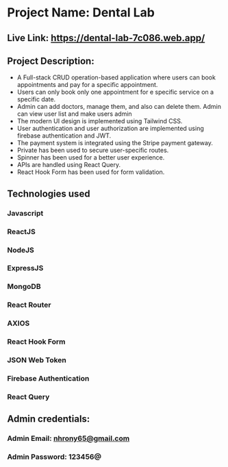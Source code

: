# Project Name: Dental Lab

## Live Link: https://dental-lab-7c086.web.app/

## Project Description:

-   A Full-stack CRUD operation-based application where users can book appointments and pay for a specific appointment.
-   Users can only book only one appointment for e specific service on a specific date.
-   Admin can add doctors, manage them, and also can delete them.
    Admin can view user list and make users admin
-   The modern UI design is implemented using Tailwind CSS.
-   User authentication and user authorization are implemented using firebase authentication and JWT.
-   The payment system is integrated using the Stripe payment gateway.
-   Private has been used to secure user-specific routes.
-   Spinner has been used for a better user experience.
-   APIs are handled using React Query.
-   React Hook Form has been used for form validation.

## Technologies used

### **Javascript**

### **ReactJS**

### **NodeJS**

### **ExpressJS**

### **MongoDB**

### **React Router**

### **AXIOS**

### **React Hook Form**

### **JSON Web Token**

### **Firebase Authentication**

### **React Query**

## Admin credentials:

### Admin Email: nhrony65@gmail.com

### Admin Password: 123456@
